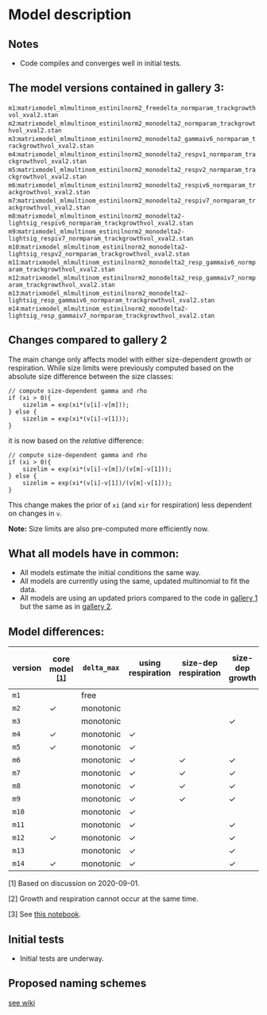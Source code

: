 # Model description

## Notes
 * Code compiles and converges well in initial tests.

## The model versions contained in gallery 3:
`m1`:`matrixmodel_mlmultinom_estinilnorm2_freedelta_normparam_trackgrowthvol_xval2.stan`
`m2`:`matrixmodel_mlmultinom_estinilnorm2_monodelta2_normparam_trackgrowthvol_xval2.stan`
`m3`:`matrixmodel_mlmultinom_estinilnorm2_monodelta2_gammaiv6_normparam_trackgrowthvol_xval2.stan`
`m4`:`matrixmodel_mlmultinom_estinilnorm2_monodelta2_respv1_normparam_trackgrowthvol_xval2.stan`
`m5`:`matrixmodel_mlmultinom_estinilnorm2_monodelta2_respv2_normparam_trackgrowthvol_xval2.stan`
`m6`:`matrixmodel_mlmultinom_estinilnorm2_monodelta2_respiv6_normparam_trackgrowthvol_xval2.stan`
`m7`:`matrixmodel_mlmultinom_estinilnorm2_monodelta2_respiv7_normparam_trackgrowthvol_xval2.stan`
`m8`:`matrixmodel_mlmultinom_estinilnorm2_monodelta2-lightsig_respiv6_normparam_trackgrowthvol_xval2.stan`
`m9`:`matrixmodel_mlmultinom_estinilnorm2_monodelta2-lightsig_respiv7_normparam_trackgrowthvol_xval2.stan`
`m10`:`matrixmodel_mlmultinom_estinilnorm2_monodelta2-lightsig_respv2_normparam_trackgrowthvol_xval2.stan`
`m11`:`matrixmodel_mlmultinom_estinilnorm2_monodelta2_resp_gammaiv6_normparam_trackgrowthvol_xval2.stan`
`m12`:`matrixmodel_mlmultinom_estinilnorm2_monodelta2_resp_gammaiv7_normparam_trackgrowthvol_xval2.stan`
`m13`:`matrixmodel_mlmultinom_estinilnorm2_monodelta2-lightsig_resp_gammaiv6_normparam_trackgrowthvol_xval2.stan`
`m14`:`matrixmodel_mlmultinom_estinilnorm2_monodelta2-lightsig_resp_gammaiv7_normparam_trackgrowthvol_xval2.stan`

## Changes compared to gallery 2

The main change only affects model with either size-dependent growth or respiration. While size limits were previously computed based on the absolute size difference between the size classes:
```
// compute size-dependent gamma and rho
if (xi > 0){
    sizelim = exp(xi*(v[i]-v[m]));
} else {
    sizelim = exp(xi*(v[i]-v[1]));
}
```
it is now based on the _relative_ difference:
```
// compute size-dependent gamma and rho
if (xi > 0){
    sizelim = exp(xi*(v[i]-v[m])/(v[m]-v[1]));
} else {
    sizelim = exp(xi*(v[i]-v[1])/(v[m]-v[1]));
}
```
This change makes the prior of `xi` (and `xir` for respiration) less dependent on changes in `v`.

**Note:** Size limits are also pre-computed more efficiently now.


## What all models have in common:
 * All models estimate the initial conditions the same way.
 * All models are currently using the same, updated multinomial to fit the data.
 * All models are using an updated priors compared to the code in [gallery 1](/stancode_gallery1) but the same as in [gallery 2](/stancode_gallery2).

## Model differences:

| version | core model <sup>[\[1\]](#corefootnote) | `delta_max` | using respiration | size-dep respiration | size-dep growth | light-dep division | using net growth <sup>[\[2\]](#netfootnote) | growth/respiration version <sup>[\[3\]](#versionfootnote) |
| ------- | ---------- | ----------  | --- | --- | --- | --- | --- | -------------------------- |
|`m1`     |            | free        |     |     |     |     |     | basic                      |
|`m2`     | ✓          | monotonic   |     |     |     |     |     | basic                      |
|`m3`     |            | monotonic   |     |     | ✓   |     |     | `gammaiv6`                 |
|`m4`     | ✓          | monotonic   | ✓   |     |     |     |     | `respv1`                   |
|`m5`     | ✓          | monotonic   | ✓   |     |     |     | ✓   | `respv2`                   |
|`m6`     |            | monotonic   | ✓   | ✓   | ✓   |     | ✓   | `respiv6`                  |
|`m7`     |            | monotonic   | ✓   | ✓   | ✓   |     |     | `respiv7`                  |
|`m8`     |            | monotonic   | ✓   | ✓   | ✓   | ✓   | ✓   | `respiv6`                  |
|`m9`     |            | monotonic   | ✓   | ✓   | ✓   | ✓   |     | `respiv7`                  |
|`m10`    |            | monotonic   | ✓   |     |     | ✓   | ✓   | `respv2`                   |
|`m11`    |            | monotonic   | ✓   |     | ✓   |     | ✓   | `resp_gammaiv6`            |
|`m12`    | ✓          | monotonic   | ✓   |     | ✓   |     |     | `resp_gammaiv7`            |
|`m13`    |            | monotonic   | ✓   |     | ✓   | ✓   | ✓   | `resp_gammaiv6`            |
|`m14`    | ✓          | monotonic   | ✓   |     | ✓   | ✓   |     | `resp_gammaiv7`            |

<a name="corefootnote">[1]</a> Based on discussion on 2020-09-01.

<a name="netfootnote">[2]</a> Growth and respiration cannot occur at the same time.

<a name="versionfootnote">[3]</a> See [this notebook](/sizedep_formulations.ipynb).

## Initial tests

 * Initial tests are underway.
 
## Proposed naming schemes

[see wiki](https://github.com/fribalet/Bayesian-matrixmodel/wiki/Model-names)





